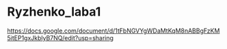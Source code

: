 # Ryzhenko_laba1
https://docs.google.com/document/d/1tFbNGVYgWDaMtKqM8nABBgFzKM5itEP1gxJkblyB7NQ/edit?usp=sharing
